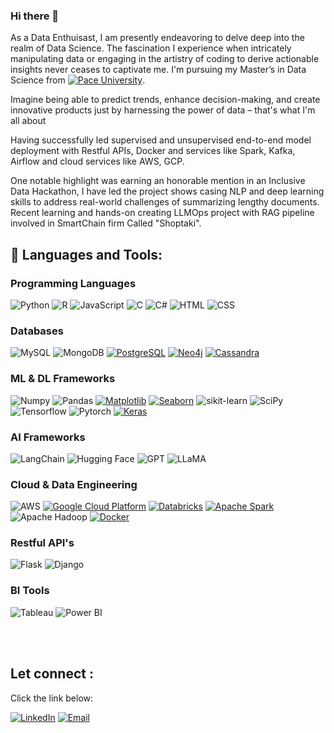 ### Hi there 👋
 
As a Data Enthuisast, I am presently endeavoring to delve deep into the realm of Data Science. The fascination I experience when intricately manipulating data or engaging in the artistry of coding to derive actionable insights never ceases to captivate me. 
I'm pursuing my Master’s in Data Science from [![Pace University](https://img.shields.io/badge/Pace%20-University-%23000000?style=for-the-badge)](https://www.pace.edu/). 

Imagine being able to predict trends, enhance decision-making, and create innovative products just by harnessing the power of data – that's what I'm all about

Having successfully led supervised and unsupervised end-to-end model deployment with Restful APIs, Docker and services like Spark, Kafka, Airflow and cloud services like AWS, GCP. 

One notable highlight was earning an honorable mention in an Inclusive Data Hackathon, I have led the project shows casing NLP and deep learning skills to address real-world challenges of summarizing lengthy documents. Recent learning and hands-on creating LLMOps project with RAG pipeline involved in SmartChain firm Called "Shoptaki". 


## 🧰 Languages and Tools:
<!-- https://github.com/Ileriayo/markdown-badges#how-to-use -->

### Programming Languages
![Python](https://img.shields.io/badge/python-3670A0?style=for-the-badge&logo=python&logoColor=ffdd54)
![R](https://img.shields.io/badge/r-%23276DC3.svg?style=for-the-badge&logo=r&logoColor=white)
![JavaScript](https://img.shields.io/badge/javascript-%23323330.svg?style=for-the-badge&logo=javascript&logoColor=%23F7DF1E)
![C](https://img.shields.io/badge/c-%2300599C.svg?style=for-the-badge&logo=c&logoColor=white)
![C#](https://img.shields.io/badge/c%23-%23239120.svg?style=for-the-badge&logo=c-sharp&logoColor=white)
![HTML](https://img.shields.io/badge/HTML-%23E34F26.svg?style=for-the-badge&logo=html5&logoColor=white)
![CSS](https://img.shields.io/badge/CSS-%231572B6.svg?style=for-the-badge&logo=css3&logoColor=white)

### Databases
![MySQL](https://img.shields.io/badge/mysql-%2300f.svg?style=for-the-badge&logo=mysql&logoColor=white)
![MongoDB](https://img.shields.io/badge/MongoDB-%23047A48.svg?style=for-the-badge&logo=mongodb&logoColor=white)
[![PostgreSQL](https://img.shields.io/badge/postgres-%23336791.svg?style=for-the-badge&logo=postgresql&logoColor=white)](https://www.postgresql.org/)
[![Neo4j](https://img.shields.io/badge/neo4j-%236DB33F.svg?style=for-the-badge&logo=neo4j&logoColor=white)](https://neo4j.com/)
[![Cassandra](https://img.shields.io/badge/cassandra-%231287B3.svg?style=for-the-badge&logo=apache-cassandra&logoColor=white)](https://cassandra.apache.org/)

### ML & DL Frameworks
![Numpy](https://img.shields.io/badge/numpy-013243?style=for-the-badge&logo=numpy&logoColor=white)
![Pandas](https://img.shields.io/badge/pandas-150458?style=for-the-badge&logo=pandas&logoColor=white)
[![Matplotlib](https://img.shields.io/badge/Matplotlib-%23076EEA.svg?style=for-the-badge&logo=python&logoColor=white)](https://matplotlib.org/)
[![Seaborn](https://img.shields.io/badge/Seaborn-%2371C7E3.svg?style=for-the-badge&logo=python&logoColor=white)](https://seaborn.pydata.org/)
![sikit-learn](https://img.shields.io/badge/scikit--learn-F7931E?style=for-the-badge&logo=scikit-learn&logoColor=white)
![SciPy](https://img.shields.io/badge/SciPy-%230C55A5.svg?style=for-the-badge&logo=scipy&logoColor=%white)
![Tensorflow](https://img.shields.io/badge/TensorFlow-FF6F00?style=for-the-badge&logo=TensorFlow&logoColor=white)
![Pytorch](https://img.shields.io/badge/PyTorch-EE4C2C?style=for-the-badge&logo=PyTorch&logoColor=white)
[![Keras](https://img.shields.io/badge/Keras-%23D00000.svg?style=for-the-badge&logo=keras&logoColor=white)](https://keras.io/)

### AI Frameworks
![LangChain](https://img.shields.io/badge/LangChain-2D8CFF?style=for-the-badge&logo=LangChain&logoColor=white)
![Hugging Face](https://img.shields.io/badge/Hugging%20Face-FFAE10?style=for-the-badge&logo=huggingface&logoColor=white)
![GPT](https://img.shields.io/badge/GPT-412991?style=for-the-badge&logo=OpenAI&logoColor=white)
![LLaMA](https://img.shields.io/badge/LLaMA-FF5733?style=for-the-badge&logo=LLaMA&logoColor=white)

### Cloud & Data Engineering
![AWS](https://img.shields.io/badge/AWS-%23FF9900.svg?style=for-the-badge&logo=amazon-aws&logoColor=white)
[![Google Cloud Platform](https://img.shields.io/badge/Google%20Cloud%20Platform-%234285F4.svg?style=for-the-badge&logo=google-cloud&logoColor=white)](https://cloud.google.com/)
[![Databricks](https://img.shields.io/badge/Databricks-%230098FF.svg?style=for-the-badge&logo=databricks&logoColor=white)](https://databricks.com/)
[![Apache Spark](https://img.shields.io/badge/Apache%20Spark-%23E25A1C.svg?style=for-the-badge&logo=apache-spark&logoColor=white)](https://spark.apache.org/)
![Apache Hadoop](https://img.shields.io/badge/Apache%20Hadoop-%23FBC02D.svg?style=for-the-badge&logo=apache-hadoop&logoColor=white)
[![Docker](https://img.shields.io/badge/Docker-%232496ED.svg?style=for-the-badge&logo=docker&logoColor=white)](https://www.docker.com/)

### Restful API's
![Flask](https://img.shields.io/badge/Flask-%23000000.svg?style=for-the-badge&logo=flask&logoColor=white)
![Django](https://img.shields.io/badge/Django-%23092E20.svg?style=for-the-badge&logo=django&logoColor=white)

### BI Tools
![Tableau](https://img.shields.io/badge/Tableau-%23E97627.svg?style=for-the-badge&logo=tableau&logoColor=white)
![Power BI](https://img.shields.io/badge/Power%20BI-%23F2C811.svg?style=for-the-badge&logo=powerbi&logoColor=white)





<br></br>
## Let connect :
Click the link below:

[![LinkedIn](https://img.shields.io/badge/LinkedIn-rasikagulhane-blue)](https://www.linkedin.com/in/rasika-gulhane/)
[![Email](https://img.shields.io/badge/Email-gulhanerasika%40gmail.com-blue)](mailto:gulhanerasika@gmail.com)



